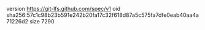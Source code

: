 version https://git-lfs.github.com/spec/v1
oid sha256:57c1c98b23b591e242b20fa17c32f618d87a5c575fa7dfe0eab40aa4a71226d2
size 7290
